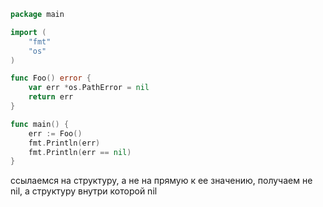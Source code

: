 ```go
package main

import (
	"fmt"
	"os"
)

func Foo() error {
	var err *os.PathError = nil
	return err
}

func main() {
	err := Foo()
	fmt.Println(err)
	fmt.Println(err == nil)
}
```

ссылаемся на структуру, а не на прямую к ее значению, получаем не nil, а структуру внутри которой nil